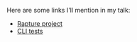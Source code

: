 Here are some links I'll mention in my talk:

 - [Rapture project](https://github.com/propensive/rapture)
 - [CLI tests](https://github.com/)
